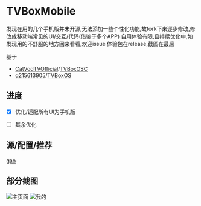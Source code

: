 # TVBoxMobile

发现在用的几个手机版并未开源,无法添加一些个性化功能,故fork下来逐步修改,修改成移动端常见的UI/交互/代码(借鉴于多个APP)
自用体验有限,且持续优化中,如发现用的不舒服的地方回来看看,欢迎issue
体验包在release,截图在最后


基于

* [CatVodTVOfficial](https://github.com/CatVodTVOfficial)/[TVBoxOSC](https://github.com/CatVodTVOfficial/TVBoxOSC)
* [q215613905](https://github.com/q215613905)/[TVBoxOS](https://github.com/q215613905/TVBoxOS)

## 进度

- [x] 优化/适配所有UI为手机版

- [ ] 其余优化


## 源/配置/推荐
[gao](https://github.com/gaotianliuyun/gao)


## 部分截图

![主页面](https://github.com/XiaoRanLiu3119/TVBoxOS/blob/main/screenshot/home.png)
![我的](https://github.com/XiaoRanLiu3119/TVBoxOS/blob/main/screenshot/my.png)
